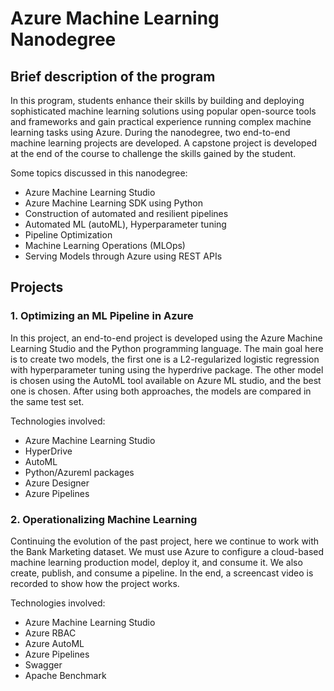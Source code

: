 # Azure Machine Learning Nanodegree 

## Brief description of the program

In this program, students enhance their skills by building and deploying sophisticated machine learning solutions using popular open-source tools and frameworks and gain practical experience running complex machine learning tasks using Azure. During the nanodegree, two end-to-end machine learning projects are developed. A capstone project is developed at the end of the course to challenge the skills gained by the student.

Some topics discussed in this nanodegree:

* Azure Machine Learning Studio
* Azure Machine Learning SDK using Python
* Construction of automated and resilient pipelines
* Automated ML (autoML), Hyperparameter tuning
* Pipeline Optimization
* Machine Learning Operations (MLOps)
* Serving Models through Azure using REST APIs


## Projects

### 1. Optimizing an ML Pipeline in Azure

In this project, an end-to-end project is developed using the Azure Machine Learning Studio and the Python programming language. The main goal here is to create two models, the first one is a L2-regularized logistic regression with hyperparameter tuning using the hyperdrive package. The other model is chosen using the AutoML tool available on Azure ML studio, and the best one is chosen. After using both approaches, the models are compared in the same test set. 

Technologies involved:
* Azure Machine Learning Studio
* HyperDrive
* AutoML
* Python/Azureml packages
* Azure Designer
* Azure Pipelines

### 2. Operationalizing Machine Learning

Continuing the evolution of the past project, here we continue to work with the Bank Marketing dataset. We must use Azure to configure a cloud-based machine learning production model, deploy it, and consume it. We also create, publish, and consume a pipeline. In the end, a screencast video is recorded to show how the project works.

Technologies involved:

* Azure Machine Learning Studio
* Azure RBAC
* Azure AutoML
* Azure Pipelines
* Swagger
* Apache Benchmark
